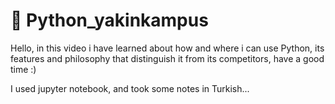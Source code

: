 # :snake: Python_yakinkampus

Hello, in this video i have learned about how and where i can use Python, its features and philosophy that distinguish it from its competitors, have a good time :)

I used jupyter notebook, and took some notes in Turkish...
